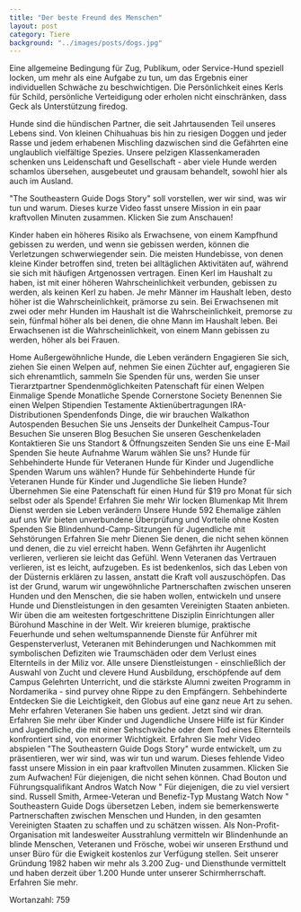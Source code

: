 ```yaml
---
title: "Der beste Freund des Menschen"
layout: post
category: Tiere
background: "../images/posts/dogs.jpg"
---
```


Eine allgemeine Bedingung für Zug, Publikum, oder Service-Hund speziell locken, um mehr als eine Aufgabe zu tun, um das Ergebnis einer individuellen Schwäche zu beschwichtigen. Die Persönlichkeit eines Kerls für Schild, persönliche Verteidigung oder erholen nicht einschränken, dass Geck als Unterstützung firedog.

Hunde sind die hündischen Partner, die seit Jahrtausenden Teil unseres Lebens sind. Von kleinen Chihuahuas bis hin zu riesigen Doggen und jeder Rasse und jedem erhabenen Mischling dazwischen sind die Gefährten eine unglaublich vielfältige Spezies. Unsere pelzigen Klassenkameraden schenken uns Leidenschaft und Gesellschaft - aber viele Hunde werden schamlos übersehen, ausgebeutet und grausam behandelt, sowohl hier als auch im Ausland.

"The Southeastern Guide Dogs Story" soll vorstellen, wer wir sind, was wir tun und warum. Dieses kurze Video fasst unsere Mission in ein paar kraftvollen Minuten zusammen. Klicken Sie zum Anschauen!

Kinder haben ein höheres Risiko als Erwachsene, von einem Kampfhund gebissen zu werden, und wenn sie gebissen werden, können die Verletzungen schwerwiegender sein. Die meisten Hundebisse, von denen kleine Kinder betroffen sind, treten bei alltäglichen Aktivitäten auf, während sie sich mit häufigen Artgenossen vertragen. Einen Kerl im Haushalt zu haben, ist mit einer höheren Wahrscheinlichkeit verbunden, gebissen zu werden, als keinen Kerl zu haben. Je mehr Männer im Haushalt leben, desto höher ist die Wahrscheinlichkeit, prämorse zu sein. Bei Erwachsenen mit zwei oder mehr Hunden im Haushalt ist die Wahrscheinlichkeit, premorse zu sein, fünfmal höher als bei denen, die ohne Mann im Haushalt leben. Bei Erwachsenen ist die Wahrscheinlichkeit, von einem Mann gebissen zu werden, höher als bei Frauen.

Home Außergewöhnliche Hunde, die Leben verändern Engagieren Sie sich, ziehen Sie einen Welpen auf, nehmen Sie einen Züchter auf, engagieren Sie sich ehrenamtlich, sammeln Sie Spenden für uns, werden Sie unser Tierarztpartner Spendenmöglichkeiten Patenschaft für einen Welpen Einmalige Spende Monatliche Spende Cornerstone Society Benennen Sie einen Welpen Stipendien Testamente Aktienübertragungen IRA-Distributionen Spendenfonds Dinge, die wir brauchen Walkathon Autospenden Besuchen Sie uns Jenseits der Dunkelheit Campus-Tour Besuchen Sie unseren Blog Besuchen Sie unseren Geschenkeladen Kontaktieren Sie uns Standort & Öffnungszeiten Senden Sie uns eine E-Mail Spenden Sie heute Aufnahme Warum wählen Sie uns? Hunde für Sehbehinderte Hunde für Veteranen Hunde für Kinder und Jugendliche Spenden Warum uns wählen? Hunde für Sehbehinderte Hunde für Veteranen Hunde für Kinder und Jugendliche Sie lieben Hunde? Übernehmen Sie eine Patenschaft für einen Hund für $19 pro Monat für sich selbst oder als Spende! Erfahren Sie mehr Wir locken Blumenkap Mit Ihrem Dienst werden sie Leben verändern Unsere Hunde 592 Ehemalige zählen auf uns Wir bieten unverbundene Überprüfung und Vorteile ohne Kosten Spenden Sie Blindenhund-Camp-Sitzungen für Jugendliche mit Sehstörungen Erfahren Sie mehr Dienen Sie denen, die nicht sehen können und denen, die zu viel erreicht haben. Wenn Gefährten ihr Augenlicht verlieren, verlieren sie leicht das Gefühl. Wenn Veteranen das Vertrauen verlieren, ist es leicht, aufzugeben. Es ist bedenkenlos, sich das Leben von der Düsternis erklären zu lassen, anstatt die Kraft voll auszuschöpfen. Das ist der Grund, warum wir ungewöhnliche Partnerschaften zwischen unseren Hunden und den Menschen, die sie haben wollen, entwickeln und unsere Hunde und Dienstleistungen in den gesamten Vereinigten Staaten anbieten. Wir üben die am weitesten fortgeschrittene Disziplin Einrichtungen aller Bürohund Maschine in der Welt. Wir kreieren blumige, praktische Feuerhunde und sehen weltumspannende Dienste für Anführer mit Gespensterverlust, Veteranen mit Behinderungen und Nachkommen mit symbolischen Defiziten wie Traumschäden oder dem Verlust eines Elternteils in der Miliz vor. Alle unsere Dienstleistungen - einschließlich der Auswahl von Zucht und clevere Hund Ausbildung, erschöpfende auf dem Campus Gelehrten Unterricht, und die stärkste Alumni zweiten Programm in Nordamerika - sind purvey ohne Rippe zu den Empfängern. Sehbehinderte Entdecken Sie die Leichtigkeit, den Globus auf eine ganz neue Art zu sehen. Mehr erfahren Veteranen Sie haben uns gedient. Jetzt sind wir dran. Erfahren Sie mehr über Kinder und Jugendliche Unsere Hilfe ist für Kinder und Jugendliche, die mit einer Sehschwäche oder dem Tod eines Elternteils konfrontiert sind, von enormer Wichtigkeit. Erfahren Sie mehr Video abspielen "The Southeastern Guide Dogs Story" wurde entwickelt, um zu präsentieren, wer wir sind, was wir tun und warum. Dieses fehlende Video fasst unsere Mission in ein paar kraftvollen Minuten zusammen. Klicken Sie zum Aufwachen! Für diejenigen, die nicht sehen können. Chad Bouton und Führungsqualifikant Andros Watch Now " Für diejenigen, die zu viel versiert sind. Russell Smith, Armee-Veteran und Benefiz-Typ Mustang Watch Now " Southeastern Guide Dogs übersetzen Leben, indem sie bemerkenswerte Partnerschaften zwischen Menschen und Hunden, in den gesamten Vereinigten Staaten zu schaffen und zu schätzen wissen. Als Non-Profit-Organisation mit landesweiter Ausstrahlung vermitteln wir Blindenhunde an blinde Menschen, Veteranen und Frösche, wobei wir unseren Ersthund und unser Büro für die Ewigkeit kostenlos zur Verfügung stellen. Seit unserer Gründung 1982 haben wir mehr als 3.200 Zug- und Diensthunde vermittelt und haben derzeit über 1.200 Hunde unter unserer Schirmherrschaft. Erfahren Sie mehr.

Wortanzahl: 759
